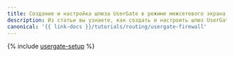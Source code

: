 ```yaml
---
title: Создание и настройка шлюза UserGate в режиме межсетевого экрана
description: Из статьи вы узнаете, как создать и настроить шлюз UserGate в режиме межсетевого экрана.
canonical: '{{ link-docs }}/tutorials/routing/usergate-firewall'
---
```


{% include [usergate-setup](../../_tutorials/routing/usergate-firewall.md) %}
